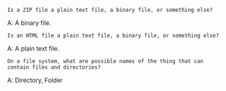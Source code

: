 
```
Is a ZIP file a plain text file, a binary file, or something else?

```

A: A binary file.

```
Is an HTML file a plain text file, a binary file, or something else?
```

A: A plain text file.

```
On a file system, what are possible names of the thing that can contain files and directories?
```

A: Directory, Folder
